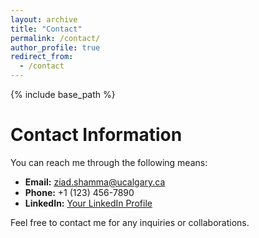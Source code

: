 ```yaml
---
layout: archive
title: "Contact"
permalink: /contact/
author_profile: true
redirect_from:
  - /contact
---
```


{% include base_path %}


# Contact Information

You can reach me through the following means:

- **Email:** [ziad.shamma@ucalgary.ca](mailto:ziad.shamma@ucalgary.ca)
- **Phone:** +1 (123) 456-7890
- **LinkedIn:** [Your LinkedIn Profile](https://www.linkedin.com/in/ziad-shamma/)

Feel free to contact me for any inquiries or collaborations.
